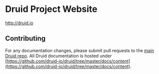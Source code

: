 Druid Project Website
=====================

http://druid.io

## Contributing

For any documentation changes, please submit pull requests to the [main Druid repo](https://github.com/druid-io/druid-io.github.io). All Druid documentation is hosted under [https://github.com/druid-io/druid/tree/master/docs/content](https://github.com/druid-io/druid/tree/master/docs/content).
